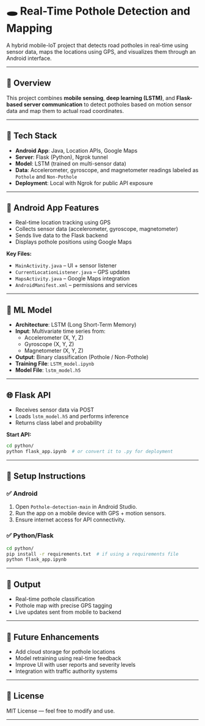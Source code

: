 
# 🕳️ Real-Time Pothole Detection and Mapping

A hybrid mobile-IoT project that detects road potholes in real-time using sensor data, maps the locations using GPS, and visualizes them through an Android interface.

---

## 🧠 Overview

This project combines **mobile sensing**, **deep learning (LSTM)**, and **Flask-based server communication** to detect potholes based on motion sensor data and map them to actual road coordinates.

---

## 🧰 Tech Stack

- **Android App**: Java, Location APIs, Google Maps
- **Server**: Flask (Python), Ngrok tunnel
- **Model**: LSTM (trained on multi-sensor data)
- **Data**: Accelerometer, gyroscope, and magnetometer readings labeled as `Pothole` and `Non-Pothole`
- **Deployment**: Local with Ngrok for public API exposure

---


## 📱 Android App Features

- Real-time location tracking using GPS
- Collects sensor data (accelerometer, gyroscope, magnetometer)
- Sends live data to the Flask backend
- Displays pothole positions using Google Maps

**Key Files:**
- `MainActivity.java` – UI + sensor listener
- `CurrentLocationListener.java` – GPS updates
- `MapsActivity.java` – Google Maps integration
- `AndroidManifest.xml` – permissions and services

---

## 🧪 ML Model

- **Architecture**: LSTM (Long Short-Term Memory)
- **Input**: Multivariate time series from:
  - Accelerometer (X, Y, Z)
  - Gyroscope (X, Y, Z)
  - Magnetometer (X, Y, Z)
- **Output**: Binary classification (Pothole / Non-Pothole)
- **Training File**: `LSTM_model.ipynb`
- **Model File**: `lstm_model.h5`

---

## 🌐 Flask API

- Receives sensor data via POST
- Loads `lstm_model.h5` and performs inference
- Returns class label and probability

**Start API:**

```bash
cd python/
python flask_app.ipynb  # or convert it to .py for deployment
```

---

## 🔧 Setup Instructions

### ✅ Android
1. Open `Pothole-detection-main` in Android Studio.
2. Run the app on a mobile device with GPS + motion sensors.
3. Ensure internet access for API connectivity.

### ✅ Python/Flask
```bash
cd python/
pip install -r requirements.txt  # if using a requirements file
python flask_app.ipynb
```

---

## 📍 Output

- Real-time pothole classification
- Pothole map with precise GPS tagging
- Live updates sent from mobile to backend

---

## 📌 Future Enhancements

- Add cloud storage for pothole locations
- Model retraining using real-time feedback
- Improve UI with user reports and severity levels
- Integration with traffic authority systems

---

## 📜 License

MIT License — feel free to modify and use.

---
